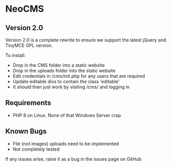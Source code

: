 # NeoCMS

## Version 2.0

Version 2.0 is a complete rewrite to ensure we support the latest jQuery and TinyMCE GPL version.

To install:

* Drop in the CMS folder into a static website
* Drop in the uploads folder into the static website
* Edit credentials in /cms/init.php for any users that are required
* Update editable divs to contain the class 'editable'
* It _should_ then just work by visiting /cms/ and logging in

## Requirements

* PHP 8 on Linux. None of that Windows Server crap

## Known Bugs

* File (not images) uploads need to be implemented
* Not completely tested

If any issues arise, raise it as a bug in the issues page on GitHub
